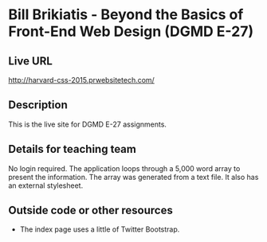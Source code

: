 # Bill Brikiatis - Beyond the Basics of Front-End Web Design (DGMD E-27)

## Live URL
<http://harvard-css-2015.prwebsitetech.com/>

## Description
This is the live site for DGMD E-27 assignments.

## Details for teaching team
No login required. The application loops through a 5,000 word array to present the information. The array was generated from a text file.  It also has an external stylesheet.

## Outside code or other resources
* The index page uses a little of Twitter Bootstrap.